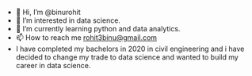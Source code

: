 - 👋 Hi, I’m @binurohit
- 👀 I’m interested in data science.
- 🌱 I’m currently learning python and data analytics.
- 📫 How to reach me rohit3binu@gmail.com
-  I have completed my bachelors in 2020 in civil engineering and i have decided to change my trade to data science and wanted to build my career in data science.

<!---
binurohit/binurohit is a ✨ special ✨ repository because its `README.md` (this file) appears on your GitHub profile.
You can click the Preview link to take a look at your changes.
--->
